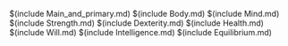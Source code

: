 $(include Main_and_primary.md)
$(include Body.md)
$(include Mind.md)
$(include Strength.md)
$(include Dexterity.md)
$(include Health.md)
$(include Will.md)
$(include Intelligence.md)
$(include Equilibrium.md)
